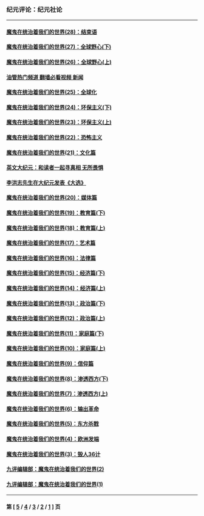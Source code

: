 ### 纪元评论：纪元社论
---
#### [魔鬼在统治着我们的世界(28)：结束语](../../pages/nsc422/n10936246.md?08230330) 
#### [魔鬼在统治着我们的世界(27)：全球野心(下)](../../pages/nsc422/n10928319.md?08230330) 
#### [魔鬼在统治着我们的世界(26)：全球野心(上)](../../pages/nsc422/n10900318.md?08230330) 
#### [油管热门频道 翻墙必看视频 新闻](ok?08230330)
#### [魔鬼在统治着我们的世界(25)：全球化](../../pages/nsc422/n10788205.md?08230330) 
#### [魔鬼在统治着我们的世界(24)：环保主义(下)](../../pages/nsc422/n10695307.md?08230330) 
#### [魔鬼在统治着我们的世界(23)：环保主义(上)](../../pages/nsc422/n10688613.md?08230330) 
#### [魔鬼在统治着我们的世界(22)：恐怖主义](../../pages/nsc422/n10614727.md?08230330) 
#### [魔鬼在统治着我们的世界(21)：文化篇](../../pages/nsc422/n10597706.md?08230330) 
#### [英文大纪元：和读者一起寻真相 无所畏惧](../../pages/nsc422/n12542027.md?08230330) 
#### [李洪志先生在大纪元发表《大选》](../../pages/nsc422/n12534746.md?08230330) 
#### [魔鬼在统治着我们的世界(20)：媒体篇](../../pages/nsc422/n10586579.md?08230330) 
#### [魔鬼在统治着我们的世界(19)：教育篇(下)](../../pages/nsc422/n10564808.md?08230330) 
#### [魔鬼在统治着我们的世界(18)：教育篇(上)](../../pages/nsc422/n10526970.md?08230330) 
#### [魔鬼在统治着我们的世界(17)：艺术篇](../../pages/nsc422/n10499093.md?08230330) 
#### [魔鬼在统治着我们的世界(16)：法律篇](../../pages/nsc422/n10485969.md?08230330) 
#### [魔鬼在统治着我们的世界(15)：经济篇(下)](../../pages/nsc422/n10469975.md?08230330) 
#### [魔鬼在统治着我们的世界(14)：经济篇(上)](../../pages/nsc422/n10457370.md?08230330) 
#### [魔鬼在统治着我们的世界(13)：政治篇(下)](../../pages/nsc422/n10448270.md?08230330) 
#### [魔鬼在统治着我们的世界(12)：政治篇(上)](../../pages/nsc422/n10444576.md?08230330) 
#### [魔鬼在统治着我们的世界(11)：家庭篇(下)](../../pages/nsc422/n10440961.md?08230330) 
#### [魔鬼在统治着我们的世界(10)：家庭篇(上)](../../pages/nsc422/n10435448.md?08230330) 
#### [魔鬼在统治着我们的世界(9)：信仰篇](../../pages/nsc422/n10432159.md?08230330) 
#### [魔鬼在统治着我们的世界(8)：渗透西方(下)](../../pages/nsc422/n10429603.md?08230330) 
#### [魔鬼在统治着我们的世界(7)：渗透西方(上)](../../pages/nsc422/n10426013.md?08230330) 
#### [魔鬼在统治着我们的世界(6)：输出革命](../../pages/nsc422/n10421536.md?08230330) 
#### [魔鬼在统治着我们的世界(5)：东方杀戮](../../pages/nsc422/n10417707.md?08230330) 
#### [魔鬼在统治着我们的世界(4)：欧洲发端](../../pages/nsc422/n10414890.md?08230330) 
#### [魔鬼在统治着我们的世界(3)：毁人36计](../../pages/nsc422/n10411583.md?08230330) 
#### [九评编辑部：魔鬼在统治着我们的世界(2)](../../pages/nsc422/n10410036.md?08230330) 
#### [九评编辑部：魔鬼在统治着我们的世界(1)](../../pages/nsc422/n10406825.md?08230330) 

---
#### 第 [ [5](./5.md?08230330) / [4](./4.md?08230330) / [3](./3.md?08230330) / [2](./2.md?08230330) / [1](./1.md?08230330) ] 页
